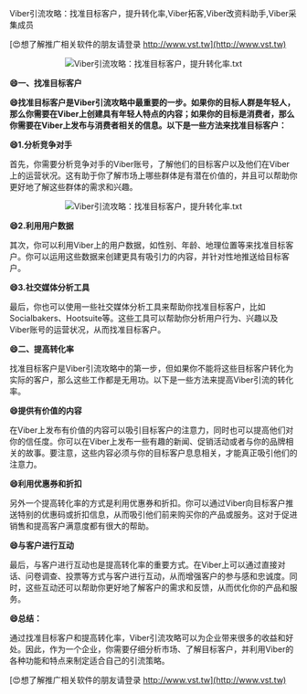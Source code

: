 Viber引流攻略：找准目标客户，提升转化率,Viber拓客,Viber改资料助手,Viber采集成员

[😍想了解推广相关软件的朋友请登录 http://www.vst.tw](http://www.vst.tw)

 <center><img src="https://vst.tw/MP4/tuiguang/png/7.png" alt="Viber引流攻略：找准目标客户，提升转化率.txt"></center>

**😄一、找准目标客户**

**😄找准目标客户是Viber引流攻略中最重要的一步。如果你的目标人群是年轻人，那么你需要在Viber上创建具有年轻人特点的内容；如果你的目标是消费者，那么你需要在Viber上发布与消费者相关的信息。以下是一些方法来找准目标客户：**

**😄1.分析竞争对手**

首先，你需要分析竞争对手的Viber账号，了解他们的目标客户以及他们在Viber上的运营状况。这有助于你了解市场上哪些群体是有潜在价值的，并且可以帮助你更好地了解这些群体的需求和兴趣。

 <center><img src="https://vst.tw/MP4/tuiguang/png/2.png" alt="Viber引流攻略：找准目标客户，提升转化率.txt"></center>

**😄2.利用用户数据**

其次，你可以利用Viber上的用户数据，如性别、年龄、地理位置等来找准目标客户。你可以运用这些数据来创建更具有吸引力的内容，并针对性地推送给目标客户。

**😄3.社交媒体分析工具**

最后，你也可以使用一些社交媒体分析工具来帮助你找准目标客户，比如Socialbakers、Hootsuite等。这些工具可以帮助你分析用户行为、兴趣以及Viber账号的运营状况，从而找准目标客户。

**😄二、提高转化率**

找准目标客户是Viber引流攻略中的第一步，但如果你不能将这些目标客户转化为实际的客户，那么这些工作都是无用功。以下是一些方法来提高Viber引流的转化率。

**😄提供有价值的内容**

在Viber上发布有价值的内容可以吸引目标客户的注意力，同时也可以提高他们对你的信任度。你可以在Viber上发布一些有趣的新闻、促销活动或者与你的品牌相关的故事。要注意，这些内容必须与你的目标客户息息相关，才能真正吸引他们的注意力。

**😄利用优惠券和折扣**

另外一个提高转化率的方式是利用优惠券和折扣。你可以通过Viber向目标客户推送特别的优惠码或折扣信息，从而吸引他们前来购买你的产品或服务。这对于促进销售和提高客户满意度都有很大的帮助。

**😄与客户进行互动**

最后，与客户进行互动也是提高转化率的重要方式。在Viber上可以通过直接对话、问卷调查、投票等方式与客户进行互动，从而增强客户的参与感和忠诚度。同时，这些互动还可以帮助你更好地了解客户的需求和反馈，从而优化你的产品和服务。

**😄总结：**

通过找准目标客户和提高转化率，Viber引流攻略可以为企业带来很多的收益和好处。因此，作为一个企业，你需要仔细分析市场、了解目标客户，并利用Viber的各种功能和特点来制定适合自己的引流策略。

[😍想了解推广相关软件的朋友请登录 http://www.vst.tw](http://www.vst.tw)



